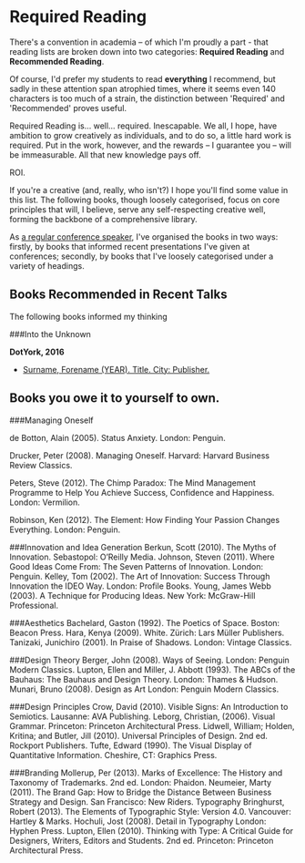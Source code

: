 Required Reading
================

There's a convention in academia – of which I'm proudly a part - that reading lists are broken down into two categories: **Required Reading** and **Recommended Reading**.

Of course, I'd prefer my students to read **everything** I recommend, but sadly in these attention span atrophied times, where it seems even 140 characters is too much of a strain, the distinction between 'Required' and 'Recommended' proves useful.

Required Reading is… well… required. Inescapable. We all, I hope, have ambition to grow creatively as individuals, and to do so, a little hard work is required. Put in the work, however, and the rewards – I guarantee you – will be immeasurable. All that new knowledge pays off.

ROI.

If you're a creative (and, really, who isn't?) I hope you'll find some value in this list. The following books, though loosely categorised, focus on core principles that will, I believe, serve any self-respecting creative well, forming the backbone of a comprehensive library.

As [a regular conference speaker](http://tinybooks.org/speaking/), I've organised the books in two ways: firstly, by books that informed recent presentations I've given at conferences; secondly, by books that I've loosely categorised under a variety of headings.


Books Recommended in Recent Talks
---------------------------------

The following books informed my thinking 

###Into the Unknown

**DotYork, 2016**

+ [Surname, Forename (YEAR). Title. City: Publisher.](#)




Books you owe it to yourself to own.
------------------------------------

###Managing Oneself

de Botton, Alain (2005). Status Anxiety. London: Penguin.

Drucker, Peter (2008). Managing Oneself. Harvard: Harvard Business Review Classics.

Peters, Steve (2012). The Chimp Paradox: The Mind Management Programme to Help You Achieve Success, Confidence and Happiness. London: Vermilion.

Robinson, Ken (2012). The Element: How Finding Your Passion Changes Everything. London: Penguin.


###Innovation and Idea Generation
Berkun, Scott (2010). The Myths of Innovation. Sebastopol: O’Reilly Media.
Johnson, Steven (2011). Where Good Ideas Come From: The Seven Patterns of Innovation. London: Penguin.
Kelley, Tom (2002). The Art of Innovation: Success Through Innovation the IDEO Way. London: Profile Books.
Young, James Webb (2003). A Technique for Producing Ideas. New York: McGraw-Hill Professional.


###Aesthetics
Bachelard, Gaston (1992). The Poetics of Space. Boston: Beacon Press.
Hara, Kenya (2009). White. Zürich: Lars Müller Publishers.
Tanizaki, Junichiro (2001). In Praise of Shadows. London: Vintage Classics.


###Design Theory
Berger, John (2008). Ways of Seeing. London: Penguin Modern Classics.
Lupton, Ellen and Miller, J. Abbott (1993). The ABCs of the Bauhaus: The Bauhaus and Design Theory. London: Thames & Hudson.
Munari, Bruno (2008). Design as Art London: Penguin Modern Classics.


###Design Principles
Crow, David (2010). Visible Signs: An Introduction to Semiotics. Lausanne: AVA Publishing.
Leborg, Christian, (2006). Visual Grammar. Princeton: Princeton Architectural Press.
Lidwell, William; Holden, Kritina; and Butler, Jill (2010). Universal Principles of Design. 2nd ed. Rockport Publishers.
Tufte, Edward (1990). The Visual Display of Quantitative Information. Cheshire, CT: Graphics Press.


###Branding
Mollerup, Per (2013). Marks of Excellence: The History and Taxonomy of Trademarks. 2nd ed. London: Phaidon.
Neumeier, Marty (2011). The Brand Gap: How to Bridge the Distance Between Business Strategy and Design. San Francisco: New Riders.
Typography
Bringhurst, Robert (2013). The Elements of Typographic Style: Version 4.0. Vancouver: Hartley & Marks.
Hochuli, Jost (2008). Detail in Typography London: Hyphen Press.
Lupton, Ellen (2010). Thinking with Type: A Critical Guide for Designers, Writers, Editors and Students. 2nd ed. Princeton: Princeton Architectural Press.